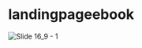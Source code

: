 # landingpageebook


![Slide 16_9 - 1](https://user-images.githubusercontent.com/91506356/137797976-2469d9db-d66c-48b8-8877-4131e35b05df.png)



